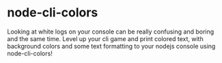 # node-cli-colors
Looking at white logs on your console can be really confusing and boring and the same time.
Level up your cli game and print colored text, with background colors and some text formatting to your nodejs console using node-cli-colors!


